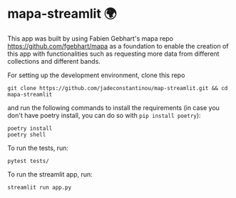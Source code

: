 # mapa-streamlit 🌍

This app was built by using Fabien Gebhart's mapa repo https://github.com/fgebhart/mapa as a foundation to enable the creation of this app with functionalities such as requesting more data from different collections and different bands.



For setting up the development environment, clone this repo

```
git clone https://github.com/jadeconstantinou/map-streamlit.git && cd mapa-streamlit
```

and run the following commands to install the requirements (in case you don't have poetry install, you can do so with
`pip install poetry`):

```
poetry install
poetry shell
```

To run the tests, run:

```
pytest tests/
```

To run the streamlit app, run:

```
streamlit run app.py
```
